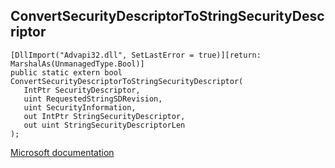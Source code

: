 ## ConvertSecurityDescriptorToStringSecurityDescriptor

```
[DllImport("Advapi32.dll", SetLastError = true)][return: MarshalAs(UnmanagedType.Bool)]
public static extern bool ConvertSecurityDescriptorToStringSecurityDescriptor(
   IntPtr SecurityDescriptor,
   uint RequestedStringSDRevision,
   uint SecurityInformation,
   out IntPtr StringSecurityDescriptor,
   out uint StringSecurityDescriptorLen
);
```

[Microsoft documentation](TODO)
